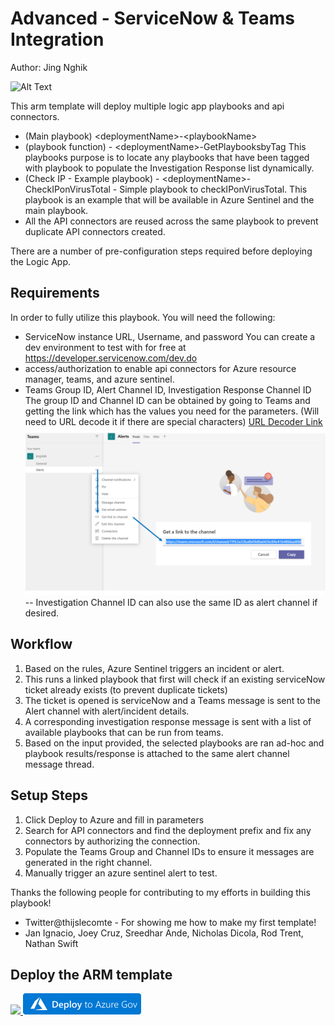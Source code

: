 # Advanced - ServiceNow & Teams Integration
Author: Jing Nghik

![Alt Text](./Media/animated.gif)

This arm template will deploy multiple logic app playbooks and api connectors. 
- (Main playbook) \<deploymentName>-\<playbookName>
- (playbook function) - \<deploymentName>-GetPlaybooksbyTag
This playbooks purpose is to locate any playbooks that have been tagged with playbook to populate the Investigation Response list dynamically.
- (Check IP - Example playbook) - \<deploymentName>-CheckIPonVirusTotal - Simple playbook to checkIPonVirusTotal. This playbook is an example that will be available in Azure Sentinel and the main playbook.
- All the API connectors are reused across the same playbook to prevent duplicate API connectors created. 

There are a number of pre-configuration steps required before deploying the Logic App.

## Requirements
In order to fully utilize this playbook. You will need the following:
- ServiceNow instance URL, Username, and password
You can create a dev environment to test with for free at https://developer.servicenow.com/dev.do
- access/authorization to enable api connectors for Azure resource manager, teams, and azure sentinel.
- Teams Group ID, Alert Channel ID, Investigation Response Channel ID 
The group ID and Channel ID can be obtained by going to Teams and getting the link which has the values you need for the parameters. (Will need to URL decode it if there are special characters) [URL Decoder Link](https://www.urldecoder.org/)
![Alt Text](./Media/teams.png)
-- Investigation Channel ID can also use the same ID as alert channel if desired. 

## Workflow
1. Based on the rules, Azure Sentinel triggers an incident or alert. 
2. This runs a linked playbook that first will check if an existing serviceNow ticket already exists (to prevent duplicate tickets)
3. The ticket is opened is serviceNow and a Teams message is sent to the Alert channel with alert/incident details.
4. A corresponding investigation response message is sent with a list of available playbooks that can be run from teams. 
5. Based on the input provided, the selected playbooks are ran ad-hoc and playbook results/response is attached to the same alert channel message thread. 

## Setup Steps
1. Click Deploy to Azure and fill in parameters
2. Search for API connectors and find the deployment prefix and fix any connectors by authorizing the connection.
3. Populate the Teams Group and Channel IDs to ensure it messages are generated in the right channel.
3. Manually trigger an azure sentinel alert to test. 

Thanks the following people for contributing to my efforts in building this playbook!
- Twitter@thijslecomte - For showing me how to make my first template!
- Jan Ignacio, Joey Cruz, Sreedhar Ande, Nicholas Dicola, Rod Trent, Nathan Swift

## Deploy the ARM template
<a href="https://portal.azure.com/#create/Microsoft.Template/uri/https%3A%2F%2Fraw.githubusercontent.com%2FAzure%2FAzure-Sentinel%2Fmaster%2FPlaybooks%2FAdvanced-SNOW-Teams-Integration%2Fazuredeploy.json" target="_blank">
    <img src="https://aka.ms/deploytoazurebutton""/>
</a>
<a href="https://portal.azure.us/#create/Microsoft.Template/uri/https://raw.githubusercontent.com/Azure/Azure-Sentinel/master/Playbooks/Advanced-SNOW-Teams-Integration/azuredeploy.json" target="_blank">
<img src="https://raw.githubusercontent.com/Azure/azure-quickstart-templates/master/1-CONTRIBUTION-GUIDE/images/deploytoazuregov.png"/>
</a>
